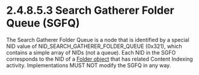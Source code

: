 <html dir="LTR" xmlns:mshelp="http://msdn.microsoft.com/mshelp" xmlns:ddue="http://ddue.schemas.microsoft.com/authoring/2003/5" xmlns:xlink="http://www.w3.org/1999/xlink" xmlns:tool="http://www.microsoft.com/tooltip">
    <head>
        <meta http-equiv="Content-Type" content="text/html; CHARSET=utf-8"></meta>
        <meta name="save" content="history"></meta>
        <title>2.4.8.5.3 Search Gatherer Folder Queue (SGFQ)</title>
        <xml>
            <mshelp:toctitle title="2.4.8.5.3 Search Gatherer Folder Queue (SGFQ)"></mshelp:toctitle>
            <mshelp:rltitle title="[MS-PST]: Search Gatherer Folder Queue (SGFQ)"></mshelp:rltitle>
            <mshelp:keyword index="A" term="5dd87c45-5f2d-4945-b7e3-2612bd1a94d3"></mshelp:keyword>
            <mshelp:attr name="DCSext.ContentType" value="open specification"></mshelp:attr>
            <mshelp:attr name="AssetID" value="5dd87c45-5f2d-4945-b7e3-2612bd1a94d3"></mshelp:attr>
            <mshelp:attr name="TopicType" value="kbRef"></mshelp:attr>
            <mshelp:attr name="DCSext.Title" value="[MS-PST]: Search Gatherer Folder Queue (SGFQ)" />
        </xml>
    </head>
    <body>
        <div id="header">
            <h1 class="heading">2.4.8.5.3 Search Gatherer Folder Queue (SGFQ)</h1>
        </div>
        <div id="mainSection">
            <div id="mainBody">
                <div id="allHistory" class="saveHistory"></div>
                <div id="sectionSection0" class="section" name="collapseableSection">
                    

<p>The Search Gatherer Folder Queue is a node that is
identified by a special NID value of NID_SEARCH_GATHERER_FOLDER_QUEUE (0x321),
which contains a simple array of NIDs (not a queue). Each NID in the SGFO
corresponds to the NID of a <a href="08220cc9-69b1-4072-a2e7-2a0ff201d505.html#gt_0682daa7-c1b8-419b-8a32-6048833d0b72">Folder
object</a> that has related Content Indexing activity. Implementations MUST NOT
modify the SGFQ in any way.</p>
                </div>
            </div>
        </div>
    </body>
</html>